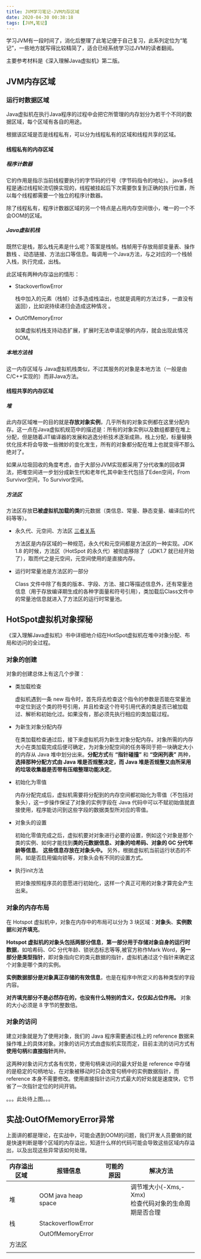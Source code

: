 ```yaml
---
title: JVM学习笔记-JVM内存区域
date: 2020-04-30 00:38:18
tags: [JVM,笔记]
---
```




学习JVM有一段时间了，消化后整理了此笔记便于自己复习，此系列定位为“笔记”，一些地方就写得比较精简了，适合已经系统学习过JVM的读者翻阅。


主要参考材料是《深入理解Java虚拟机》第二版。

## JVM内存区域



### 运行时数据区域

Java虚拟机在执行Java程序的过程中会把它所管理的内存划分为若干个不同的数据区域，每个区域有各自的用途。

根据该区域是否是线程私有，可以分为线程私有的区域和线程共享的区域。

#### 线程私有的内存区域

##### 程序计数器
它的作用是指示当前线程要执行的字节码的行号（字节码指令的地址）。  java多线程是通过线程轮流切换实现的，线程被挂起后下次需要恢复到正确的执行位置，所以每个线程都需要一个独立的程序计数器。

除了线程私有，程序计数器区域的另一个特点是占用内存空间很小，唯一的一个不会OOM的区域。

##### Java虚拟机栈

既然它是栈，那么栈元素是什么呢？答案是栈帧。栈帧用于存放局部变量表、操作数栈 、动态链接、方法出口等信息。每调用一个Java方法，与之对应的一个栈帧入栈，执行完成，出栈。

此区域有两种内存溢出的情形：

- StackoverflowError

  栈中加入的元素（栈帧）过多造成栈溢出，也就是调用的方法过多，一直没有返回），比如说持续递归会造成这种情况 。

- OutOfMemoryError

    如果虚拟机栈支持动态扩展，扩展时无法申请足够的内存，就会出现此情况OOM。

##### 本地方法栈

这一内存区域与 Java虚拟机栈类似，不过其服务的对象是本地方法（一般是由C/C++实现的）而非Java方法。



#### 线程共享的内存区域

##### 堆

此内存区域唯一的目的就是**存放对象实例**，几乎所有的对象实例都在这里分配内存。这一点在Java虚拟机规范中的描述是：所有的对象实例以及数组都要在堆上分配，但是随着JIT编译器的发展和逃逸分析技术逐渐成熟，栈上分配，标量替换优化技术将会导致一些微妙的变化发生，所有的对象都分配在堆上也就变得不那么绝对了。

如果从垃圾回收的角度考虑，由于大部分JVM实现都采用了分代收集的回收算法，把堆空间进一步划分成新生代和老年代,其中新生代包括了Eden空间，From Survivor空间，To Survivor空间。

##### 方法区

方法区存放**已被虚拟机加载的类**的元数据（类信息、常量、静态变量、编译后的代码等等）。

- 永久代、元空间、方法区 [三者关系](https://blog.csdn.net/weixin_42740530/article/details/105288701)

  方法区是内存区域的一种规范，永久代和元空间都是方法区的一种实现。JDK 1.8 的时候，方法区（HotSpot 的永久代）被彻底移除了（JDK1.7 就已经开始了），取而代之是元空间，元空间使用的是直接内存。

- 运行时常量池是方法区的一部分

  Class 文件中除了有类的版本、字段、方法、接口等描述信息外，还有常量池信息（用于存放编译期生成的各种字面量和符号引用），类加载后Class文件中的常量池信息就进入了方法区的运行时常量池。

## HotSpot虚拟机对象探秘

《深入理解Java虚拟机》书中详细地介绍在HotSpot虚拟机在堆中对象分配、布局和访问的全过程。

### 对象的创建

对象的创建总体上有这几个步骤：

+ 类加载检查

  虚拟机遇到一条 new 指令时，首先将去检查这个指令的参数是否能在常量池中定位到这个类的符号引用，并且检查这个符号引用代表的类是否已被加载过、解析和初始化过。如果没有，那必须先执行相应的类加载过程。

+ 为新生对象分配内存

  在类加载检查通过后，接下来虚拟机将为新生对象分配内存。对象所需的内存大小在类加载完成后便可确定，为对象分配空间的任务等同于把一块确定大小的内存从 Java 堆中划分出来。**分配方式**有 **“指针碰撞”** 和 **“空闲列表”** 两种，**选择那种分配方式由 Java 堆是否规整决定，而 Java 堆是否规整又由所采用的垃圾收集器是否带有压缩整理功能决定**。

+ 初始化为零值

  内存分配完成后，虚拟机需要将分配到的内存空间都初始化为零值（不包括对象头），这一步操作保证了对象的实例字段在 Java 代码中可以不赋初始值就直接使用，程序能访问到这些字段的数据类型所对应的零值。

+ 对象头的设置

  初始化零值完成之后，虚拟机要对对象进行必要的设置，例如这个对象是那个类的实例、如何才能找到**类的元数据信息、对象的哈希码、对象的 GC 分代年龄等信息**。 **这些信息存放在对象头中。** 另外，根据虚拟机当前运行状态的不同，如是否启用偏向锁等，对象头会有不同的设置方式。

+ 执行init方法

  把对象按照程序员的意愿进行初始化，这样一个真正可用的对象才算完全产生出来。

### 对象的内存布局

在 Hotspot 虚拟机中，对象在内存中的布局可以分为 3 块区域：**对象头**、**实例数据**和**对齐填充**。

**Hotspot 虚拟机的对象头包括两部分信息**，**第一部分用于存储对象自身的运行时数据**，如哈希码、GC 分代年龄、锁状态标志等等,被官方称作Mark Word，**另一部分是类型指针**，即对象指向它的类元数据的指针，虚拟机通过这个指针来确定这个对象是哪个类的实例。

**实例数据部分是对象真正存储的有效信息**，也是在程序中所定义的各种类型的字段内容。

**对齐填充部分不是必然存在的，也没有什么特别的含义，仅仅起占位作用。** 对象的大小必须是 8 字节的整数倍。

### 对象的访问

建立对象就是为了使用对象，我们的 Java 程序需要通过栈上的 reference 数据来操作堆上的具体对象。对象的访问方式由虚拟机实现而定，目前主流的访问方式有**使用句柄**和**直接指针**两种。

这两种对象访问方式各有优势，使用句柄来访问的最大好处是 reference 中存储的是稳定的句柄地址，在对象被移动时只会改变句柄中的实例数据指针，而 reference 本身不需要修改。使用直接指针访问方式最大的好处就是速度快，它节省了一次指针定位的时间开销。

。。。此处待上图。。。

## 实战:OutOfMemoryError异常

上面讲的都是理论，在实战中，可能会遇到OOM的问题，我们开发人员要做的就是快速判断是哪个区域的内存溢出，知道什么样的代码可能会导致这些区域内存溢出，以及出现这些异常该如何处理。

| 内存溢出区域 |报错信息| 可能的原因 | 解决方法 |
| ------------ | ---------- | ------------ | ------------ |
| 堆       | OOM java heap space ||调节堆大小(-Xms,-Xmx)<br />检查代码对象的生命周期是否合理|
| 栈 | StackoverflowError |||
|              | OutOfMemoryError |||
| 方法区 |  |||
| |  |||

